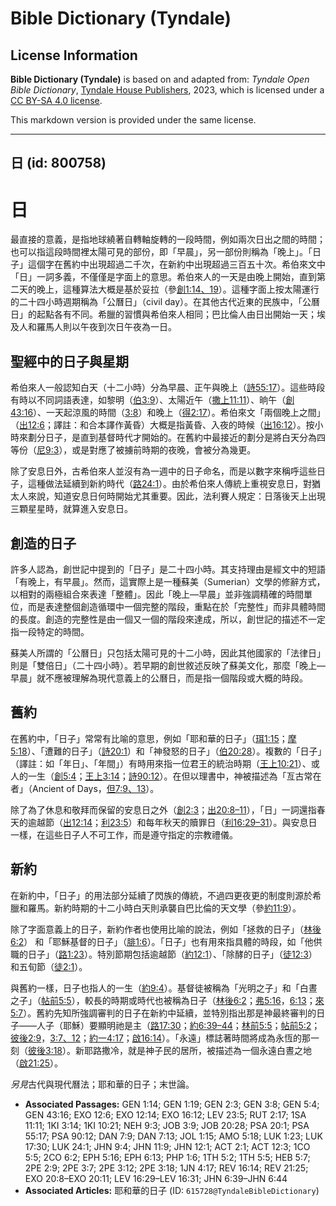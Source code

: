 # Bible Dictionary (Tyndale)

## License Information

**Bible Dictionary (Tyndale)** is based on and adapted from: _Tyndale Open Bible Dictionary_, [Tyndale House Publishers](https://tyndaleopenresources.com/), 2023, which is licensed under a [CC BY-SA 4.0 license](https://creativecommons.org/licenses/by-sa/4.0/legalcode.en).

This markdown version is provided under the same license.



--------------------------------

## 日 (id: 800758)

日
=

最直接的意義，是指地球繞著自轉軸旋轉的一段時間，例如兩次日出之間的時間；也可以指這段時間裡太陽可見的部份，即「早晨」，另一部份則稱為「晚上」。「日子」這個字在舊約中出現超過二千次，在新約中出現超過三百五十次。希伯來文中「日」一詞多義，不僅僅是字面上的意思。希伯來人的一天是由晚上開始，直到第二天的晚上，這種算法大概是基於妥拉（參[創1:14、19](https://ref.ly/Gen1:14,Gen1:19)）。這種字面上按太陽運行的二十四小時週期稱為「公曆日」（civil day）。在其他古代近東的民族中，「公曆日」的起點各有不同。希臘的習慣與希伯來人相同；巴比倫人由日出開始一天；埃及人和羅馬人則以午夜到次日午夜為一日。

聖經中的日子與星期
---------

希伯來人一般認知白天（十二小時）分為早晨、正午與晚上（[詩55:17](https://ref.ly/Ps55:17)）。這些時段有時以不同詞語表達，如黎明（[伯3:9](https://ref.ly/Job3:9)）、太陽近午（[撒上11:11](https://ref.ly/1Sam11:11)）、晌午（[創43:16](https://ref.ly/Gen43:16)）、一天起涼風的時間（[3:8](https://ref.ly/Gen3:8)）和晚上（[得2:17](https://ref.ly/Ruth2:17)）。希伯來文「兩個晚上之間」（[出12:6](https://ref.ly/Exod12:6)；譯註：和合本譯作黃昏）大概是指黃昏、入夜的時候（[出16:12](https://ref.ly/Exod16:12)）。按小時來劃分日子，是直到基督時代才開始的。在舊約中最接近的劃分是將白天分為四等份（[尼9:3](https://ref.ly/Neh9:3)），或是對應了被擄前時期的夜晚，會被分為幾更。

除了安息日外，古希伯來人並沒有為一週中的日子命名，而是以數字來稱呼這些日子，這種做法延續到新約時代（[路24:1](https://ref.ly/Luke24:1)）。由於希伯來人傳統上重視安息日，對猶太人來說，知道安息日何時開始尤其重要。因此，法利賽人規定：日落後天上出現三顆星星時，就算進入安息日。

創造的日子
-----

許多人認為，創世記中提到的「日子」是二十四小時。其支持理由是經文中的短語「有晚上，有早晨」。然而，這實際上是一種蘇美（Sumerian）文學的修辭方式，以相對的兩極組合來表達「整體」。因此「晚上—早晨」並非強調精確的時間單位，而是表達整個創造循環中一個完整的階段，重點在於「完整性」而非具體時間的長度。創造的完整性是由一個又一個的階段來達成，所以，創世記的描述不一定指一段特定的時間。

蘇美人所謂的「公曆日」只包括太陽可見的十二小時，因此其他國家的「法律日」則是「雙倍日」（二十四小時）。若早期的創世敘述反映了蘇美文化，那麼「晚上—早晨」就不應被理解為現代意義上的公曆日，而是指一個階段或大概的時段。

舊約
--

在舊約中，「日子」常常有比喻的意思，例如「耶和華的日子」（[珥1:15](https://ref.ly/Joel1:15)；[摩5:18](https://ref.ly/Amos5:18)）、「遭難的日子」（[詩20:1](https://ref.ly/Ps20:1)）和「神發怒的日子」（[伯20:28](https://ref.ly/Job20:28)）。複數的「日子」（譯註：如「年日」、「年間」）有時用來指一位君王的統治時期（[王上10:21](https://ref.ly/1Kgs10:21)）、或人的一生（[創5:4](https://ref.ly/Gen5:4)；[王上3:14](https://ref.ly/1Kgs3:14)；[詩90:12](https://ref.ly/Ps90:12)）。在但以理書中，神被描述為「亙古常在者」（Ancient of Days，[但7:9、13](https://ref.ly/Dan7:9,Dan7:13)）。

除了為了休息和敬拜而保留的安息日之外（[創2:3](https://ref.ly/Gen2:3)；[出20:8–11](https://ref.ly/Exod20:8-Exod20:11)），「日」一詞還指春天的逾越節（[出12:14](https://ref.ly/Exod12:14)；[利23:5](https://ref.ly/Lev23:5)）和每年秋天的贖罪日（[利16:29–31](https://ref.ly/Lev16:29-Lev16:31)）。與安息日一樣，在這些日子人不可工作，而是遵守指定的宗教禮儀。

新約
--

在新約中，「日子」的用法部分延續了閃族的傳統，不過四更夜更的制度則源於希臘和羅馬。新約時期的十二小時白天則承襲自巴比倫的天文學（參[約11:9](https://ref.ly/John11:9)）。

除了字面意義上的日子，新約作者也使用比喻的說法，例如「拯救的日子」（[林後6:2](https://ref.ly/2Cor6:2)） 和「耶穌基督的日子」（[腓1:6](https://ref.ly/Phil1:6)）。「日子」也有用來指具體的時段，如「他供職的日子」（[路1:23](https://ref.ly/Luke1:23)）。特別節期包括逾越節（[約12:1](https://ref.ly/John12:1)）、「除酵的日子」（[徒12:3](https://ref.ly/Acts12:3)） 和五旬節（[徒2:1](https://ref.ly/Acts2:1)）。

與舊約一樣，日子也指人的一生（[約9:4](https://ref.ly/John9:4)）。基督徒被稱為「光明之子」和「白晝之子」（[帖前5:5](https://ref.ly/1Thess5:5)），較長的時期或時代也被稱為日子（[林後6:2](https://ref.ly/2Cor6:2)；[弗5:16](https://ref.ly/Eph5:16)，[6:13](https://ref.ly/Eph6:13)；[來5:7](https://ref.ly/Heb5:7)）。舊約先知所強調審判的日子在新約中延續，並特別指出那是神最終審判的日子——人子（耶穌）要顯明祂是主（[路17:30](https://ref.ly/Luke17:30)；[約6:39–44](https://ref.ly/John6:39-John6:44)；[林前5:5](https://ref.ly/1Cor5:5)；[帖前5:2](https://ref.ly/1Thess5:2)；[彼後2:9](https://ref.ly/2Pet2:9)，[3:7、12](https://ref.ly/2Pet3:7,2Pet3:12)；[約一4:17](https://ref.ly/1John4:17)；[啟16:14](https://ref.ly/Rev16:14)）。「永遠」標誌著時間將成為永恆的那一刻（[彼後3:18](https://ref.ly/2Pet3:18)）。新耶路撒冷，就是神子民的居所，被描述為一個永遠白晝之地（[啟21:25](https://ref.ly/Rev21:25)）。

*另見*古代與現代曆法；耶和華的日子；末世論。

* **Associated Passages:** GEN 1:14; GEN 1:19; GEN 2:3; GEN 3:8; GEN 5:4; GEN 43:16; EXO 12:6; EXO 12:14; EXO 16:12; LEV 23:5; RUT 2:17; 1SA 11:11; 1KI 3:14; 1KI 10:21; NEH 9:3; JOB 3:9; JOB 20:28; PSA 20:1; PSA 55:17; PSA 90:12; DAN 7:9; DAN 7:13; JOL 1:15; AMO 5:18; LUK 1:23; LUK 17:30; LUK 24:1; JHN 9:4; JHN 11:9; JHN 12:1; ACT 2:1; ACT 12:3; 1CO 5:5; 2CO 6:2; EPH 5:16; EPH 6:13; PHP 1:6; 1TH 5:2; 1TH 5:5; HEB 5:7; 2PE 2:9; 2PE 3:7; 2PE 3:12; 2PE 3:18; 1JN 4:17; REV 16:14; REV 21:25; EXO 20:8–EXO 20:11; LEV 16:29–LEV 16:31; JHN 6:39–JHN 6:44
* **Associated Articles:** 耶和華的日子 (ID: `615728@TyndaleBibleDictionary`)

